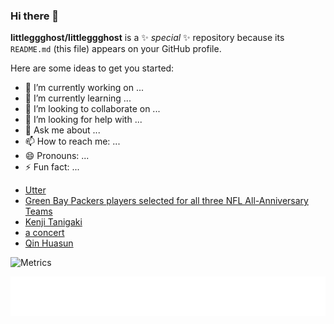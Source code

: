 ### Hi there 👋


**littleggghost/littleggghost** is a ✨ _special_ ✨ repository because its `README.md` (this file) appears on your GitHub profile.

Here are some ideas to get you started:

- 🔭 I’m currently working on ...
- 🌱 I’m currently learning ...
- 👯 I’m looking to collaborate on ...
- 🤔 I’m looking for help with ...
- 💬 Ask me about ...
- 📫 How to reach me: ...
- 😄 Pronouns: ...
- ⚡ Fun fact: ...

<!-- BLOG-POST-LIST:START -->
- [Utter](https://en.wikipedia.org/wiki/Utter_(horse))
- [Green Bay Packers players selected for all three NFL All-Anniversary Teams](https://en.wikipedia.org/wiki/List_of_Green_Bay_Packers_NFL_Anniversary_All-Time_Team_selections)
- [Kenji Tanigaki](https://en.wikipedia.org/wiki/Kenji_Tanigaki)
- [a concert](https://en.wikipedia.org/wiki/Unified_(concert))
- [Qin Huasun](https://en.wikipedia.org/wiki/Qin_Huasun)
<!-- BLOG-POST-LIST:END -->

![Metrics](https://metrics.lecoq.io/littleggghost?template=classic&posts=1&base=header%2C%20activity%2C%20community%2C%20repositories%2C%20metadata&base.indepth=false&base.hireable=false&base.skip=false&posts=false&posts.source=hashnode&posts.user=.user.login&posts.descriptions=false&posts.covers=true&posts.limit=6&config.timezone=Asia%2FShanghai)

[![Latest Blog Posts](https://github.com/littleggghost/littleggghost/blob/main/github-metrics-blog.svg)](https://github.com/lowlighter/metrics)